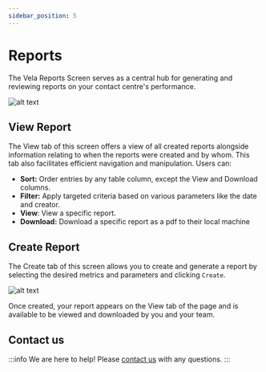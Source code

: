 ```yaml
---
sidebar_position: 5
---
```


# Reports

The Vela Reports Screen serves as a central hub for generating and reviewing reports on your 
contact centre's performance.

![alt text](image-8t.png)

## View Report

The View tab of this screen offers a view of all created reports alongside information relating to
when the reports were created and by whom. This tab also facilitates efficient navigation and
manipulation. Users can:

- **Sort:** Order entries by any table column, except the View and Download columns. 
- **Filter:** Apply targeted criteria based on various parameters like the date and creator. 
- **View**: View a specific report. 
- **Download:** Download a specific report as a pdf to their local machine


## Create Report

The Create tab of this screen allows you to create and generate a report by selecting the desired
metrics and parameters and clicking `Create`.

![alt text](image-9t.png)

Once created, your report appears on the View tab of the page and is available to be viewed and downloaded by you and your team.

## Contact us

:::info
We are here to help! Please [contact us](mailto:support@botlhale.ai) with any questions.
:::

